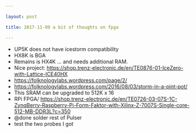```yaml
---

layout: post

title: 2017-11-09 a bit of thoughts on fpga

---
```



-   UP5K does not have icestorm compatibility
-   HX8K is BGA
-   Remains is HX4K ... and needs additional RAM.
-   Nice project:
    https://shop.trenz-electronic.de/en/TE0876-01-IceZero-with-Lattice-ICE40HX
-   https://folknologylabs.wordpress.com/page/2/
-   https://folknologylabs.wordpress.com/2016/08/03/storm-in-a-pint-pot/
-   This SRAM can be upgraded to 512K x 16
-   RPi FPGA/
    https://shop.trenz-electronic.de/en/TE0726-03-07S-1C-ZynqBerry-Raspberry-Pi-Form-Faktor-with-Xilinx-Z-7007S-Single-core-512-MB-DDR3L?c=350
-   @done solder rest of Pulser
-   test the two probes I got

